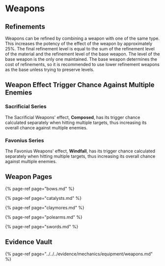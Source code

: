 # Weapons

## Refinements

Weapons can be refined by combining a weapon with one of the same type. This increases the potency of the effect of the weapon by approximately 25%. The final refinement level is equal to the sum of the refinement level of the material and the refinement level of the base weapon. The level of the base weapon is the only one maintained. The base weapon determines the cost of refinements, so it is recommended to use lower refinement weapons as the base unless trying to preserve levels.

## Weapon Effect Trigger Chance Against Multiple Enemies

### Sacrificial Series

The Sacrificial Weapons' effect, **Composed**, has its trigger chance calculated separately when hitting multiple targets, thus increasing its overall chance against multiple enemies.

###  Favonius Series

The Favonius Weapons' effect, **Windfall**, has its trigger chance calculated separately when hitting multiple targets, thus increasing its overall chance against multiple enemies.

## Weapon Pages

{% page-ref page="bows.md" %}

{% page-ref page="catalysts.md" %}

{% page-ref page="claymores.md" %}

{% page-ref page="polearms.md" %}

{% page-ref page="swords.md" %}

## Evidence Vault

{% page-ref page="../../../evidence/mechanics/equipment/weapons.md" %}

